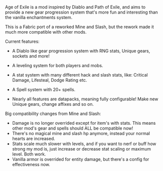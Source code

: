 Age of Exile is a mod inspired by Diablo and Path of Exile, and aims to provide a new gear progression system that's more fun and interesting than the vanilla enchantments system.

 

This is a Fabric port of a reworked Mine and Slash, but the rework made it much more compatible with other mods.

 

Current features:

* A Diablo like gear progression system with RNG stats, Unique gears, sockets and more!

* A leveling system for both players and mobs.

* A stat system with many different hack and slash stats, like: Critical Damage, Lifesteal, Dodge Rating etc.

* A Spell system with 20+ spells.

* Nearly all features are datapacks, meaning fully configurable! Make new Unique gears, change affixes and so on.

 

Big compatibility changes from Mine and Slash:

* Damage is no longer overrided except for item's with stats. This means other mod's gear and spells should ALL be compatible now!
* There's no magical mine and slash hp anymore, instead your normal hearts are increased.
* Stats scale much slower with levels, and if you want to nerf or buff how strong my mod is, just increase or decrease stat scaling or maximum level. Both work.
* Vanilla armor is overrided for entity damage, but there's a config for effectiveness now.